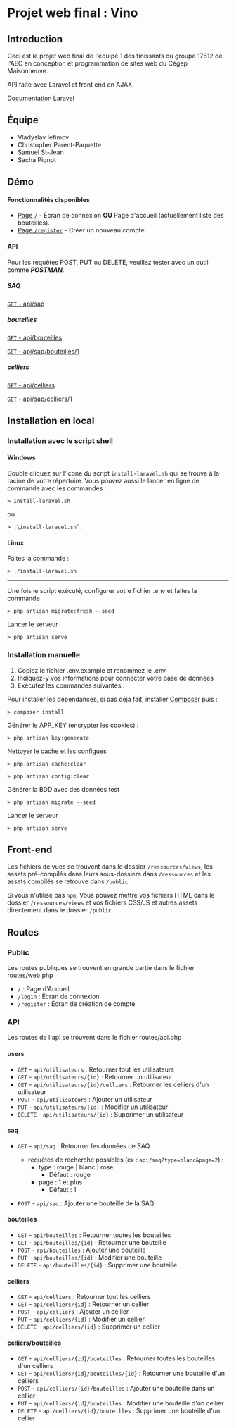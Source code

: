 # Projet web final : Vino

## Introduction

Ceci est le projet web final de l'équipe 1 des finissants du groupe 17612 de l'AEC en conception et programmation de sites web du Cégep Maisonneuve. 

API faite avec Laravel et front end en AJAX.

[Documentation Laravel](https://laravel.com/docs/7.x)

## Équipe

- Vladyslav Iefimov
- Christopher Parent-Paquette
- Samuel St-Jean
- Sacha Pignot

## Démo

#### Fonctionnalités disponibles
- [Page `/`](https://e1995086.webdev.cmaisonneuve.qc.ca/vino/) - Écran de connexion **OU** Page d'accueil (actuellement liste des bouteilles).
- [Page `/register`](https://e1995086.webdev.cmaisonneuve.qc.ca/vino/register) - Créer un nouveau compte
  
#### API

Pour les requêtes POST, PUT ou DELETE, veuillez tester avec un outil comme ***POSTMAN***.

##### SAQ

[`GET` - api/saq](https://e1995086.webdev.cmaisonneuve.qc.ca/vino/public/index.php/api/saq)

##### bouteilles

[`GET` - api/bouteilles](https://e1995086.webdev.cmaisonneuve.qc.ca/vino/public/index.php/api/bouteilles)

[`GET` - api/saq/bouteilles/1](https://e1995086.webdev.cmaisonneuve.qc.ca/vino/public/index.php/api/bouteilles/1)

##### celliers

[`GET` - api/celliers](https://e1995086.webdev.cmaisonneuve.qc.ca/vino/public/index.php/api/celliers)

[`GET` - api/saq/celliers/1](https://e1995086.webdev.cmaisonneuve.qc.ca/vino/public/index.php/api/celliers/1)

## Installation en local

### Installation avec le script shell

#### Windows

Double cliquez sur l'icone du script `install-laravel.sh` qui se trouve à la racine de votre répertoire.
Vous pouvez aussi le lancer en ligne de commande avec les commandes : 
  
    > install-laravel.sh
ou 

    > .\install-laravel.sh`.

#### Linux

Faites la commande :
  
    > ./install-laravel.sh

---

Une fois le script exécuté, configurer votre fichier .env et faites la commande
    
    > php artisan migrate:fresh --seed
    
Lancer le serveur

    > php artisan serve
### Installation manuelle

1. Copiez le fichier .env.example et renommez le .env
2. Indiquez-y vos informations pour connecter votre base de données
3. Exécutez les commandes suivantes :

Pour installer les dépendances, si pas déjà fait, installer [Composer](https://getcomposer.org/download/) puis :

    > composer install

Générer le APP_KEY (encrypter les cookies) :

    > php artisan key:generate

Nettoyer le cache et les configues

    > php artisan cache:clear

    > php artisan config:clear

Générer la BDD avec des données test

    > php artisan migrate --seed

Lancer le serveur

    > php artisan serve
    
## Front-end

Les fichiers de vues se trouvent dans le dossier `/ressources/views`, les assets pré-compilés dans leurs sous-dossiers dans `/ressources` et les assets compilés se retrouve dans `/public`.

Si vous n'utilisé pas `npm`, Vous pouvez mettre vos fichiers HTML dans le dossier `/ressources/views` et vos fichiers CSS/JS et autres assets directement dans le dossier `/public`.

## Routes
### Public

Les routes publiques se trouvent en grande partie dans le fichier routes/web.php

- `/` : Page d'Accueil
- `/login` : Écran de connexion
- `/register` : Écran de création de compte

### API

Les routes de l'api se trouvent dans le fichier routes/api.php

#### users

- `GET`       - `api/utilisateurs`                   : Retourner tout les utilisateurs
- `GET`       - `api/utilisateurs/{id}`              : Retourner un utilisateur
- `GET`       - `api/utilisateurs/{id}/celliers`     : Retourner les celliers d'un utilisateur
- `POST`      - `api/utilisateurs`                   : Ajouter un utilisateur 
- `PUT`       - `api/utilisateurs/{id}`              : Modifier un utilisateur
- `DELETE`    - `api/utilisateurs/{id}`              : Supprimer un utilisateur

#### saq

- `GET`       - `api/saq`                            : Retourner les données de SAQ  
  - requêtes de recherche possibles (ex : `api/saq?type=blanc&page=2`) :
      - type : rouge | blanc | rose
          - Défaut : rouge
      - page : 1 et plus
          - Défaut : 1

- `POST`      - `api/saq`                            : Ajouter une bouteille de la SAQ

#### bouteilles

- `GET`       - `api/bouteilles`                     : Retourner toutes les bouteilles
- `GET`       - `api/bouteilles/{id}`                : Retourner une bouteille
- `POST`      - `api/bouteilles`                     : Ajouter une bouteille 
- `PUT`       - `api/bouteilles/{id}`                : Modifier une bouteille
- `DELETE`    - `api/bouteilles/{id}`                : Supprimer une bouteille

#### celliers

- `GET`       - `api/celliers`                       : Retourner tout les celliers
- `GET`       - `api/celliers/{id}`                  : Retourner un cellier
- `POST`      - `api/celliers`                       : Ajouter un cellier 
- `PUT`       - `api/celliers/{id}`                  : Modifier un cellier
- `DELETE`    - `api/celliers/{id}`                  : Supprimer un cellier

#### celliers/bouteilles

- `GET`       - `api/celliers/{id}/bouteilles`       : Retourner toutes les bouteilles d'un celliers 
- `GET`       - `api/celliers/{id}/bouteilles/{id}`  : Retourner une bouteille d'un celliers 
- `POST`      - `api/celliers/{id}/bouteilles`       : Ajouter une bouteille dans un cellier 
- `PUT`       - `api/celliers/{id}/bouteilles`       : Modifier une bouteille d'un cellier
- `DELETE`    - `api/celliers/{id}/bouteilles`       : Supprimer une bouteille d'un cellier